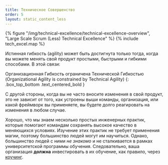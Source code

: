 ```yaml
---
title: Техническое Совершенство
order: 5
layout: static_content_less
---
```


<div>
  {% figure "/img/technical-excellence/technical-excellence-overview", "Large Scale Scrum (Less) Technical Excellence" %}
  {% include tech_excel.map %}
</div>

Истинная гибкость (agility) может быть достигнута только тогда, когда вы можете менять свой продукт простыми, быстрыми и
гибкими способами. В этой связи:

Организационная Гибкость ограничена Технической Гибкостью
(Organizational Agility is constrained by Technical Agility)
{: .box_top_bottom .text_centered_bold }

С другой стороны, когда вы не часто вносите изменения в свой продукт, это не зависит от того, как устроены выши команды,
организация, или какой фреймворк вы применяете, вы будете долго реагировать на изменения в любом случае.

Хорошо, что мы знаем несколько простых инженерных практик, которые помогают командам сохранять высокое качество в
меняющихся условиях. Изучение этих практик не требует применения магии, поэтому большинство людей могут им научиться. 
Однако, большинство людей с ними *не знакомо* и не сталкивается в рамках университетской программы обучения. Следовательно, ваша организация **должна** инвестировать в их обучение, как правило, через [коучинг](../adoption/coaching.html).
